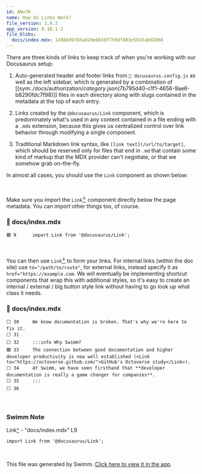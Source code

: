```yaml
---
id: ANv7K
name: How Do Links Work?
file_version: 1.0.2
app_version: 0.10.1-2
file_blobs:
  docs/index.mdx: 14988d97b5a019eb630f759df403e5635a8d2066
---
```


There are three kinds of links to keep track of when you're working with our Docusaurus setup:

1.  Auto-generated header and footer links from `📄 docusaurus.config.js` as well as the left sidebar, which is generated by a combination of \[\[sym:./docs/authorization/_category_.json(7b795d40-c1f1-4656-9ae6-b8290fdc7f98)\]\] files in each directory along with slugs contained in the metadata at the top of each entry.
    
2.  Links created by the `@docusaurus/Link` component, which is predominately what's used in any content contained in a file ending with a `.mdx` extension, because this gives us centralized control over link behavior through modifying a single component.
    
3.  Traditional Markdown link syntax, like `[link text](/url/to/target]`, which should be reserved only for files that end in `.md` that contain some kind of markup that the MDX provider can't negotiate, or that we somehow grab on-the-fly.
    

In almost all cases, you should use the `Link` component as shown below:

<br/>

Make sure you import the `Link`[<sup id="Z11wlMB">↓</sup>](#f-Z11wlMB) component directly below the page metadata. You can import other things too, of course.
<!-- NOTE-swimm-snippet: the lines below link your snippet to Swimm -->
### 📄 docs/index.mdx
```mdx
🟩 9      import Link from '@docusaurus/Link';
```

<br/>

You can then use `Link`[<sup id="Z11wlMB">↓</sup>](#f-Z11wlMB) to form your links. For internal links (within the doc site) use `to="/path/to/route"`, for external links, instead specify it as `href="https://example.com`. We will eventually be implementing shortcut components that wrap this with additional styles, so it's easy to create an internal / external / big button style link without having to go look up what class it needs.
<!-- NOTE-swimm-snippet: the lines below link your snippet to Swimm -->
### 📄 docs/index.mdx
```mdx
⬜ 30     We know documentation is broken. That's why we're here to fix it.
⬜ 31     
⬜ 32     :::info Why Swimm?
🟩 33     The connection between good documentation and higher developer productivity is now well established (<Link to="https://octoverse.github.com/">GitHub's Octoverse study</Link>). 
⬜ 34     At Swimm, we have seen firsthand that **developer documentation is really a game changer for companies**.
⬜ 35     :::
⬜ 36     
```

<br/>

<!-- THIS IS AN AUTOGENERATED SECTION. DO NOT EDIT THIS SECTION DIRECTLY -->
### Swimm Note

<span id="f-Z11wlMB">Link</span>[^](#Z11wlMB) - "docs/index.mdx" L9
```mdx
import Link from '@docusaurus/Link';
```

<br/>

This file was generated by Swimm. [Click here to view it in the app](https://app.swimm.io/repos/Z2l0aHViJTNBJTNBZG9jcy5zd2ltbS5pbyUzQSUzQXN3aW1taW8=/docs/ANv7K).